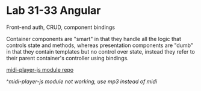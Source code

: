 # Lab 31-33 Angular
Front-end auth, CRUD, component bindings

Container components are "smart" in that they handle all the logic that controls state and methods, whereas presentation components are "dumb" in that they contain templates but no control over state, instead they refer to their parent container's controller using bindings.

[midi-player-js module repo](https://github.com/grimmdude/MidiPlayerJS)

^*midi-player-js module not working, use mp3 instead of midi*
